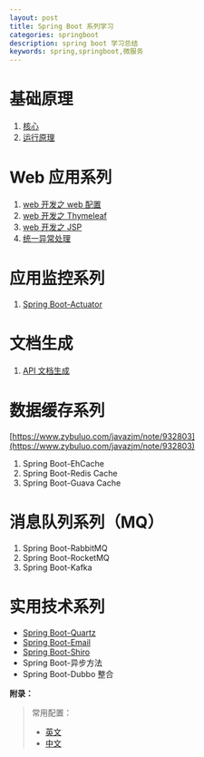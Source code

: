 ```yaml
---
layout: post
title: Spring Boot 系列学习
categories: springboot
description: spring boot 学习总结
keywords: spring,springboot,微服务
---
```



# 基础原理
1. [核心](https://www.zybuluo.com/javazjm/note/663082)
2. [运行原理](https://www.zybuluo.com/javazjm/note/664854)

# Web 应用系列
1. [web 开发之 web 配置](https://www.zybuluo.com/javazjm/note/827060)
3. [web 开发之 Thymeleaf](https://www.zybuluo.com/javazjm/note/669064)
4. [web 开发之 JSP](https://www.zybuluo.com/javazjm/note/827058)
5. [统一异常处理](https://www.zybuluo.com/javazjm/note/838031)

# 应用监控系列
1. [Spring Boot-Actuator](https://www.zybuluo.com/javazjm/note/835135)

# 文档生成
1. [API 文档生成](https://www.zybuluo.com/javazjm/note/876587)

# 数据缓存系列
[https://www.zybuluo.com/javazjm/note/932803](https://www.zybuluo.com/javazjm/note/932803)
1. Spring Boot-EhCache
2. Spring Boot-Redis Cache
3. Spring Boot-Guava Cache

# 消息队列系列（MQ）
1. Spring Boot-RabbitMQ
2. Spring Boot-RocketMQ
3. Spring Boot-Kafka

# 实用技术系列
- [Spring Boot-Quartz](https://github.com/leelance/spring-boot-all/tree/master/spring-boot-quartz)
- [Spring Boot-Email](https://www.zybuluo.com/javazjm/note/936386)
- [Spring Boot-Shiro](https://www.zybuluo.com/javazjm/note/962384)
- Spring Boot-异步方法
- Spring Boot-Dubbo 整合



**附录：**
>常用配置：
>- [英文](https://www.zybuluo.com/javazjm/note/826046)
>- [中文](https://www.zybuluo.com/javazjm/note/826249)
